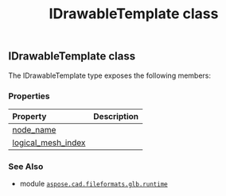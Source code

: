 ﻿---
title: IDrawableTemplate class
second_title: Aspose.CAD for Python via .NET API References
description: 
type: docs
weight: 40
url: /python-net/aspose.cad.fileformats.glb.runtime/idrawabletemplate/
is_root: false
---

## IDrawableTemplate class



The IDrawableTemplate type exposes the following members:

### Properties
| Property | Description |
| :- | :- |
| [node_name](/cad/python-net/aspose.cad.fileformats.glb.runtime/idrawabletemplate/node_name) |  |
| [logical_mesh_index](/cad/python-net/aspose.cad.fileformats.glb.runtime/idrawabletemplate/logical_mesh_index) |  |



### See Also
* module [`aspose.cad.fileformats.glb.runtime`](..)
